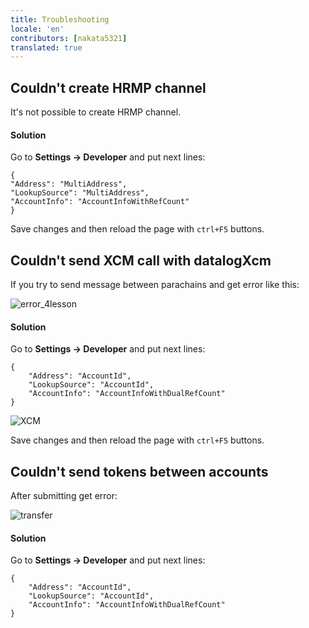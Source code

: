```yaml
---
title: Troubleshooting
locale: 'en' 
contributors: [nakata5321]
translated: true
---
```


## Couldn't create HRMP channel

It's not possible to create HRMP channel.
#### Solution
Go to **Settings -> Developer** and put next lines:
```
{
"Address": "MultiAddress",
"LookupSource": "MultiAddress",
"AccountInfo": "AccountInfoWithRefCount"
}
```
Save changes and then reload the page with `ctrl+F5` buttons.

## Couldn't send XCM call with datalogXcm
 If you try to send message between parachains and get error like this:

![error_4lesson][im1]

#### Solution

Go to **Settings -> Developer** and put next lines:
```
{
    "Address": "AccountId",
    "LookupSource": "AccountId",
    "AccountInfo": "AccountInfoWithDualRefCount"
}
```

![XCM][im2]

Save changes and then reload the page with `ctrl+F5` buttons.

## Couldn't send tokens between accounts

After submitting get error:

![transfer][im3]

#### Solution

Go to **Settings -> Developer** and put next lines:
```
{
    "Address": "AccountId",
    "LookupSource": "AccountId",
    "AccountInfo": "AccountInfoWithDualRefCount"
}
```



[im1]: <../images/troubleshooting/lesson4_error.jpg>
[im2]: <../images/troubleshooting/XCM.jpg>
[im3]: <../images/troubleshooting/transfer.jpg>
